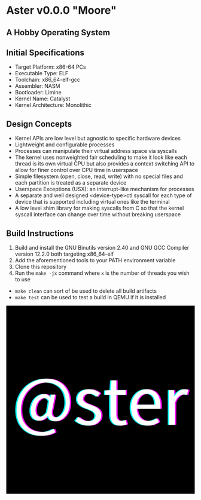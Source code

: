 # Aster v0.0.0 "Moore"
## A Hobby Operating System

Initial Specifications
-----------------------
- Target Platform: x86-64 PCs
- Executable Type: ELF
- Toolchain: x86_64-elf-gcc
- Assembler: NASM
- Bootloader: Limine
- Kernel Name: Catalyst
- Kernel Architecture: Monolithic

Design Concepts
----------------
- Kernel APIs are low level but agnostic to specific hardware devices
- Lightweight and configurable processes
- Processes can manipulate their virtual address space via syscalls
- The kernel uses nonweighted fair scheduling to make it look like each thread is its own virtual CPU
but also provides a context switching API to allow for finer control over CPU time in userspace
- Simple filesystem (open, close, read, write) with no special files and each partition is treated as a separate device
- Userspace Exceptions (USX): an interrupt-like mechanism for processes
- A separate and well designed \<device-type\>ctl syscall for each type of device that is supported 
including virtual ones like the terminal
- A low level shim library for making syscalls from C so that the kernel syscall interface can change over time without breaking
userspace


Build Instructions
-------------------
1. Build and install the GNU Binutils version 2.40 and GNU GCC Compiler version 12.2.0 both targeting x86_64-elf
2. Add the aforementioned tools to your PATH environment variable
3. Clone this repository
4. Run the `make -jx` command where `x` is the number of threads you wish to use

- `make clean` can sort of be used to delete all build artifacts
- `make test` can be used to test a build in QEMU if it is installed

![Aster logo](admin/@ster.png)
